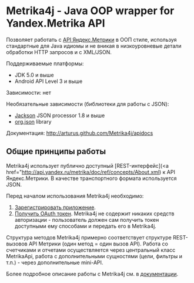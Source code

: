 Metrika4j -  Java OOP wrapper for Yandex.Metrika API
================================================
Позволяет работать с [API Яндекс.Метрики](http://api.yandex.ru/metrika/doc/ref/concepts/About.xml) в ООП стиле, используя стандартные для
Java идиомы и не вникая в низкоуровневые детали обработки HTTP запросов и с XML/JSON.

Поддерживаемые платформы:

- JDK 5.0 и выше
- Android API Level 3 и выше


Зависимости: нет


Необязательные зависимости (библиотеки для работы с JSON):

- [Jackson](http://jackson.codehaus.org) JSON processor 1.8 и выше
- [org.json](http://www.json.org/java/index.html) library


Документация: http://arturus.github.com/Metrika4j/apidocs

Общие принципы работы
---------------------
Metrika4j использует публично доступный [REST-интерфейс](<a href="http://api.yandex.ru/metrika/doc/ref/concepts/About.xml)
 к API Яндекс.Метрики. В качестве транспортного формата используется JSON.

Перед началом использования Metrika4j необходимо:

1. [Зарегистрировать приложение](http://api.yandex.ru/oauth/doc/dg/tasks/register-client.xml).
2. [Получить OAuth токен](http://api.yandex.ru/metrika/doc/ref/concepts/authorization.xml). Metrika4j не содержит
никаких средств авторизации - пользователь должен сам получить токен доступными ему способами и передать его в Metrika4j.

Структура методов Metrika4j примерно соответствует структуре REST-вызовов API Метрики (один метод = один вызов API).
Работа со счетчиками и отчетами осуществляется через центральный класс MetrikaApi, работа с дополнительными сущностями
(цели, фильтры и т.п.) - через дополнительные mini-API.

Более подробное описание работы с Metrika4j см. в [документации](http://arturus.github.com/Metrika4j/apidocs/ru/metrika4j/package-summary.html#package_description).




